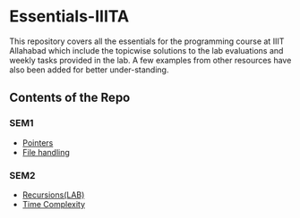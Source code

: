 # Essentials-IIITA
 
This repository covers all the essentials for the programming course at IIIT Allahabad which include the topicwise solutions to the lab evaluations and weekly tasks provided in the lab. A few examples from other resources have also been added for better under-standing.
       
## Contents of the Repo

### SEM1
  * [Pointers](https://github.com/RavicharanN/Essentials-IIITA-/tree/master/SEMS/SEM1/pointers)
  * [File handling](https://github.com/RavicharanN/Essentials-IIITA-/tree/master/SEMS/SEM1/file_handling)
 

### SEM2
  * [Recursions(LAB)](https://github.com/RavicharanN/Essentials-IIITA-/tree/master/SEMS/SEM2/Recursions/LAB)
  * [Time Complexity](https://github.com/RavicharanN/Essentials-IIITA-/tree/master/SEMS/SEM2/Time-complexity)
  
 
  
        
